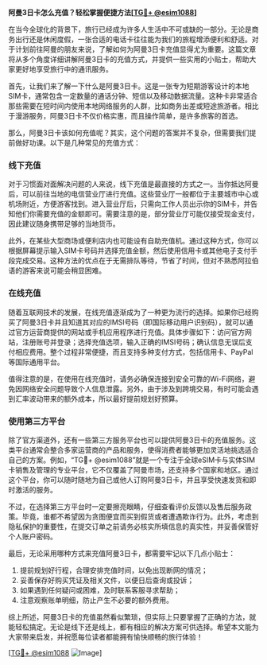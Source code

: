 **阿曼3日卡怎么充值？轻松掌握便捷方法[[TG💪+ @esim1088](https://t.me/s/esim1088)]**

在当今全球化的背景下，旅行已经成为许多人生活中不可或缺的一部分。无论是商务出行还是休闲度假，一张合适的电话卡往往能为我们的旅程增添便利和舒适。对于计划前往阿曼的朋友来说，了解如何为阿曼3日卡充值显得尤为重要。这篇文章将从多个角度详细讲解阿曼3日卡的充值方式，并提供一些实用的小贴士，帮助大家更好地享受旅行中的通讯服务。

首先，让我们来了解一下什么是阿曼3日卡。这是一张专为短期游客设计的本地SIM卡，通常包含一定数量的通话分钟、短信以及移动数据流量。这种卡非常适合那些需要在短时间内使用本地网络服务的人群，比如商务出差或短途旅游者。相比于漫游服务，阿曼3日卡不仅价格实惠，而且操作简单，是许多旅客的首选。

那么，阿曼3日卡该如何充值呢？其实，这个问题的答案并不复杂，但需要我们提前做好功课。以下是几种常见的充值方式：

### 线下充值

对于习惯面对面解决问题的人来说，线下充值是最直接的方式之一。当你抵达阿曼后，可以前往当地的电信营业厅进行充值。这些营业厅一般都位于主要城市中心或机场附近，方便游客找到。进入营业厅后，只需向工作人员出示你的SIM卡，并告知他们你需要充值的金额即可。需要注意的是，部分营业厅可能仅接受现金支付，因此建议随身携带足够的当地货币。

此外，在某些大型商场或便利店内也可能设有自助充值机。通过这种方式，你可以根据屏幕提示输入SIM卡号码并选择充值金额，然后使用信用卡或其他电子支付手段完成交易。这种方法的优点在于无需排队等待，节省了时间，但对不熟悉阿拉伯语的游客来说可能会稍显困难。

### 在线充值

随着互联网技术的发展，在线充值逐渐成为了一种更为流行的选择。如果你已经购买了阿曼3日卡并且知道其对应的IMSI号码（即国际移动用户识别码），就可以通过官方运营商提供的网站或手机应用程序进行充值。具体步骤如下：访问官方网站，注册账号并登录；选择充值选项，输入正确的IMSI号码；确认信息无误后支付相应费用。整个过程非常便捷，而且支持多种支付方式，包括信用卡、PayPal等国际通用平台。

值得注意的是，在使用在线充值时，请务必确保连接到安全可靠的Wi-Fi网络，避免因网络安全问题导致个人信息泄露。另外，由于涉及到跨境交易，有时可能会遇到汇率波动带来的额外成本，所以最好提前规划好预算。

### 使用第三方平台

除了官方渠道外，还有一些第三方服务平台也可以提供阿曼3日卡的充值服务。这类平台通常会整合多家运营商的产品和服务，使得消费者能够更加灵活地挑选适合自己的方案。例如，“TG💪+ @esim1088”就是一个专注于全球eSIM卡与实体SIM卡销售及管理的专业平台，它不仅覆盖了阿曼市场，还支持多个国家和地区。通过这个平台，你可以随时随地为自己或他人订购阿曼3日卡，并且享受快速发货和即时激活的服务。

不过，在选择第三方平台时一定要擦亮眼睛，仔细查看评价反馈以及售后服务政策。毕竟，谁都不希望因为贪图便宜而买到假货或者遭遇欺诈行为。此外，考虑到隐私保护的重要性，在提交订单之前请务必核实所填信息的真实性，并妥善保管好个人账户密码。

最后，无论采用哪种方式来充值阿曼3日卡，都需要牢记以下几点小贴士：

1. 提前规划好行程，合理安排充值时间，以免出现断网的情况；
2. 妥善保存好购买凭证及相关文件，以便日后查询或投诉；
3. 如果遇到任何疑问或困难，及时联系客服寻求帮助；
4. 注意观察账单明细，防止产生不必要的额外费用。

综上所述，阿曼3日卡的充值虽然看似繁琐，但实际上只要掌握了正确的方法，就能轻松搞定。无论是线下还是线上，都有相应的解决方案可供选择。希望本文能为大家带来启发，并祝愿每位读者都能拥有愉快顺畅的旅行体验！ 

[[TG💪+ @esim1088](https://t.me/s/esim1088) ![Image](https://i.postimg.cc/4NQfJmqS/Snipaste-2025-05-13-00-14-12.png)]